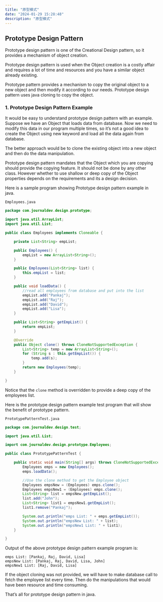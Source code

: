 ```yaml
---
title: "原型模式"
date: "2024-01-29 15:28:48"
description: "原型模式"
---
```


## Prototype Design Pattern

Prototype design pattern is one of the Creational Design pattern, so it provides a mechanism of object creation.

Prototype design pattern is used when the Object creation is a costly affair and requires a lot of time and resources
and you have a similar object already existing.

Prototype pattern provides a mechanism to copy the original object to a new object and then modify it according to our
needs. Prototype design pattern uses java cloning to copy the object.

### 1. Prototype Design Pattern Example

It would be easy to understand prototype design pattern with an example. Suppose we have an Object that loads data from
database. Now we need to modify this data in our program multiple times, so it’s not a good idea to create the Object
using new keyword and load all the data again from database.

The better approach would be to clone the existing object into a new object and then do the data manipulation.

Prototype design pattern mandates that the Object which you are copying should provide the copying feature. It should
not be done by any other class. However whether to use shallow or deep copy of the Object properties depends on the
requirements and its a design decision.

Here is a sample program showing Prototype design pattern example in java.

`Employees.java`

```java
package com.journaldev.design.prototype;

import java.util.ArrayList;
import java.util.List;

public class Employees implements Cloneable {

    private List<String> empList;

    public Employees() {
        empList = new ArrayList<String>();
    }

    public Employees(List<String> list) {
        this.empList = list;
    }

    public void loadData() {
        //read all employees from database and put into the list
        empList.add("Pankaj");
        empList.add("Raj");
        empList.add("David");
        empList.add("Lisa");
    }

    public List<String> getEmpList() {
        return empList;
    }

    @Override
    public Object clone() throws CloneNotSupportedException {
        List<String> temp = new ArrayList<String>();
        for (String s : this.getEmpList()) {
            temp.add(s);
        }
        return new Employees(temp);
    }

}
```

Notice that the `clone` method is overridden to provide a deep copy of the employees list.

Here is the prototype design pattern example test program that will show the benefit of prototype pattern.

`PrototypePatternTest.java`

```java
package com.journaldev.design.test;

import java.util.List;

import com.journaldev.design.prototype.Employees;

public class PrototypePatternTest {

    public static void main(String[] args) throws CloneNotSupportedException {
        Employees emps = new Employees();
        emps.loadData();

        //Use the clone method to get the Employee object
        Employees empsNew = (Employees) emps.clone();
        Employees empsNew1 = (Employees) emps.clone();
        List<String> list = empsNew.getEmpList();
        list.add("John");
        List<String> list1 = empsNew1.getEmpList();
        list1.remove("Pankaj");

        System.out.println("emps List: " + emps.getEmpList());
        System.out.println("empsNew List: " + list);
        System.out.println("empsNew1 List: " + list1);
    }

}
```

Output of the above prototype design pattern example program is:

```
emps List: [Pankaj, Raj, David, Lisa]
empsNew List: [Pankaj, Raj, David, Lisa, John]
empsNew1 List: [Raj, David, Lisa]
```

If the object cloning was not provided, we will have to make database call to fetch the employee list every time. Then
do the manipulations that would have been resource and time consuming.

That’s all for prototype design pattern in java.